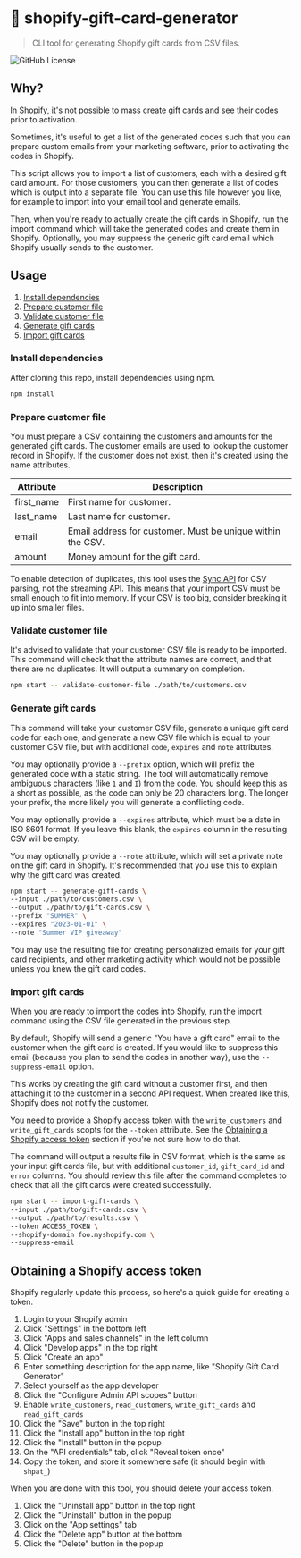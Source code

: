 # 🎁 shopify-gift-card-generator

> CLI tool for generating Shopify gift cards from CSV files.

![GitHub License](https://img.shields.io/github/license/dangreaves/shopify-gift-card-generator)

## Why?

In Shopify, it's not possible to mass create gift cards and see their codes prior to activation.

Sometimes, it's useful to get a list of the generated codes such that you can prepare custom emails from your marketing software, prior to activating the codes in Shopify.

This script allows you to import a list of customers, each with a desired gift card amount. For those customers, you can then generate a list of codes which is output into a separate file. You can use this file however you like, for example to import into your email tool and generate emails.

Then, when you're ready to actually create the gift cards in Shopify, run the import command which will take the generated codes and create them in Shopify. Optionally, you may suppress the generic gift card email which Shopify usually sends to the customer.

## Usage

1. [Install dependencies](#install-dependencies)
2. [Prepare customer file](#prepare-customer-file)
3. [Validate customer file](#validate-customer-file)
4. [Generate gift cards](#generate-gift-cards)
5. [Import gift cards](#import-gift-cards)

### Install dependencies

After cloning this repo, install dependencies using npm.

```sh
npm install
```

### Prepare customer file

You must prepare a CSV containing the customers and amounts for the generated gift cards. The customer emails are used to lookup the customer record in Shopify. If the customer does not exist, then it's created using the name attributes.

| Attribute  | Description                                                |
| ---------- | ---------------------------------------------------------- |
| first_name | First name for customer.                                   |
| last_name  | Last name for customer.                                    |
| email      | Email address for customer. Must be unique within the CSV. |
| amount     | Money amount for the gift card.                            |

To enable detection of duplicates, this tool uses the [Sync API](https://csv.js.org/parse/api/sync) for CSV parsing, not the streaming API. This means that your import CSV must be small enough to fit into memory. If your CSV is too big, consider breaking it up into smaller files.

### Validate customer file

It's advised to validate that your customer CSV file is ready to be imported. This command will check that the attribute names are correct, and that there are no duplicates. It will output a summary on completion.

```sh
npm start -- validate-customer-file ./path/to/customers.csv
```

### Generate gift cards

This command will take your customer CSV file, generate a unique gift card code for each one, and generate a new CSV file which is equal to your customer CSV file, but with additional `code`, `expires` and `note` attributes.

You may optionally provide a `--prefix` option, which will prefix the generated code with a static string. The tool will automatically remove ambiguous characters (like `1` and `I`) from the code. You should keep this as a short as possible, as the code can only be 20 characters long. The longer your prefix, the more likely you will generate a conflicting code.

You may optionally provide a `--expires` attribute, which must be a date in ISO 8601 format. If you leave this blank, the `expires` column in the resulting CSV will be empty.

You may optionally provide a `--note` attribute, which will set a private note on the gift card in Shopify. It's recommended that you use this to explain why the gift card was created.

```sh
npm start -- generate-gift-cards \
--input ./path/to/customers.csv \
--output ./path/to/gift-cards.csv \
--prefix "SUMMER" \
--expires "2023-01-01" \
--note "Summer VIP giveaway"
```

You may use the resulting file for creating personalized emails for your gift card recipients, and other marketing activity which would not be possible unless you knew the gift card codes.

### Import gift cards

When you are ready to import the codes into Shopify, run the import command using the CSV file generated in the previous step.

By default, Shopify will send a generic "You have a gift card" email to the customer when the gift card is created. If you would like to suppress this email (because you plan to send the codes in another way), use the `--suppress-email` option.

This works by creating the gift card without a customer first, and then attaching it to the customer in a second API request. When created like this, Shopify does not notify the customer.

You need to provide a Shopify access token with the `write_customers` and `write_gift_cards` scopts for the `--token` attribute. See the [Obtaining a Shopify access token](#obtaining-a-shopify-access-token) section if you're not sure how to do that.

The command will output a results file in CSV format, which is the same as your input gift cards file, but with additional `customer_id`, `gift_card_id` and `error` columns. You should review this file after the command completes to check that all the gift cards were created successfully.

```sh
npm start -- import-gift-cards \
--input ./path/to/gift-cards.csv \
--output ./path/to/results.csv \
--token ACCESS_TOKEN \
--shopify-domain foo.myshopify.com \
--suppress-email
```

## Obtaining a Shopify access token

Shopify regularly update this process, so here's a quick guide for creating a token.

1. Login to your Shopify admin
2. Click "Settings" in the bottom left
3. Click "Apps and sales channels" in the left column
4. Click "Develop apps" in the top right
5. Click "Create an app"
6. Enter something description for the app name, like "Shopify Gift Card Generator"
7. Select yourself as the app developer
8. Click the "Configure Admin API scopes" button
9. Enable `write_customers`, `read_customers`, `write_gift_cards` and `read_gift_cards`
10. Click the "Save" button in the top right
11. Click the "Install app" button in the top right
12. Click the "Install" button in the popup
13. On the "API credentials" tab, click "Reveal token once"
14. Copy the token, and store it somewhere safe (it should begin with `shpat_`)

When you are done with this tool, you should delete your access token.

1. Click the "Uninstall app" button in the top right
2. Click the "Uninstall" button in the popup
3. Click on the "App settings" tab
4. Click the "Delete app" button at the bottom
5. Click the "Delete" button in the popup
